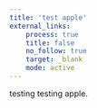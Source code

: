 ```yaml
---
title: 'test apple'
external_links:
    process: true
    title: false
    no_follow: true
    target: _blank
    mode: active
---
```


testing testing apple.